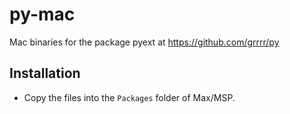 # py-mac
Mac binaries for the package pyext at https://github.com/grrrr/py

## Installation

- Copy the files into the `Packages` folder of Max/MSP.

